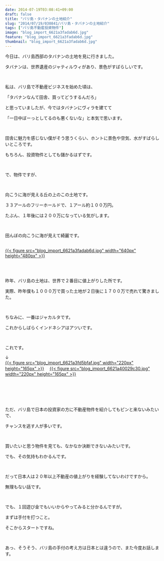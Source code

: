 ```yaml
---
date: 2014-07-19T03:08:41+09:00
draft: false
title: "バリ島・タバナンの土地紹介"
slug: "2014/07/19/030841/バリ島・タバナンの土地紹介"
tags: ["バリ島不動産投資物件"]
image: "blog_import_6621a3fadab6d.jpg"
feature: "blog_import_6621a3fadab6d.jpg"
thumbnail: "blog_import_6621a3fadab6d.jpg"
---
```

<p>今日は、バリ島西部のタバナンの土地を見に行きました。</p><p>タバナンは、世界遺産のジャティルウィがあり、景色がすばらしいです。</p><br/><p>私は、バリ島で不動産ビジネスを始めた頃は、</p><p>「タバナンなんて田舎、買ってどうするんだろ」</p><p>と思っていましたが、今ではタバナンにヴィラを建てて</p><p>「一日中ぼーっとしてるのも悪くないな」と本気で思います。</p><br/><p>田舎に魅力を感じない僕がそう思うくらい、ホントに景色や空気、水がすばらしいところです。</p><p>もちろん、投資物件としても儲かるはずです。</p><br/><p>で、物件ですが、</p><br/><p>向こうに海が見える丘の上のこの土地です。</p><p>３３アールのフリーホールドで、１アール約１００万円。</p><p>たぶん、１年後には２００万になっている気がします。</p><p><br/></p><p>田んぼの向こうに海が見えて綺麗です。</p><p><br/><a href="blog_import_6621a3fbf25e4.jpg">{{< figure src="blog_import_6621a3fadab6d.jpg" width="640px" height="480px" >}}</a> <br/><br/></p><p><a href="o0640048013020617236.jpg"></a></p><br/><p>昨年、バリ島の土地は、世界で２番目に値上がりした所です。</p><p>実際、昨年僕も１０００万で買った土地が２日後に１７００万で売れて驚きました。</p><br/><p>ちなみに、一番はジャカルタです。</p><p>これからしばらくインドネシアはアツいです。</p><p><br/></p><p>これです。</p><p>↓<br/><a href="blog_import_6621a3fecd1f2.jpg">{{< figure src="blog_import_6621a3fd5bfaf.jpg" width="220px" height="165px" >}}</a> 　<a href="blog_import_6621a40179426.jpg">{{< figure src="blog_import_6621a40029c30.jpg" width="220px" height="165px" >}}</a> <br/></p><br/><br/><br/><br/><p>ただ、バリ島で日本の投資家の方に不動産物件を紹介してもピンと来ないみたいで、</p><p>チャンスを逃す人が多いです。</p><p><br/></p><p>買いたいと思う物件を見ても、なかなか決断できないみたいです。</p><p>でも、その気持もわかるんです。</p><p><br/></p><p>だって日本人は２０年以上不動産の値上がりを経験してないわけですから。</p><p>無理もない話です。</p><p><br/></p><p>でも、１回遊び金でもいいからやってみると分かるんですが。</p><p>まずは手付を打つこと。</p><p>そこからスタートですね。</p><p><br/></p><p>あっ、そうそう、バリ島の手付の考え方は日本とは違うので、また今度お話します。</p>

